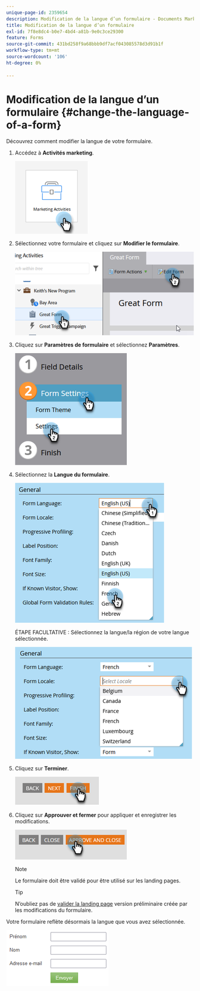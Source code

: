 ```yaml
---
unique-page-id: 2359654
description: Modification de la langue d’un formulaire - Documents Marketo - Documentation du produit
title: Modification de la langue d’un formulaire
exl-id: 7f8e8dc4-b0e7-4bd4-a81b-9e0c3ce29300
feature: Forms
source-git-commit: 431bd258f9a68bbb9df7acf043085578d3d91b1f
workflow-type: tm+mt
source-wordcount: '106'
ht-degree: 0%

---
```


# Modification de la langue d’un formulaire {#change-the-language-of-a-form}

Découvrez comment modifier la langue de votre formulaire.

1. Accédez à **Activités marketing**.

   ![](assets/change-the-language-of-a-form-1.png)

1. Sélectionnez votre formulaire et cliquez sur **Modifier le formulaire**.

   ![](assets/change-the-language-of-a-form-2.png)

1. Cliquez sur **Paramètres de formulaire** et sélectionnez **Paramètres**.

   ![](assets/change-the-language-of-a-form-3.png)

1. Sélectionnez la **Langue du formulaire**.

   ![](assets/change-the-language-of-a-form-4.png)

   ÉTAPE FACULTATIVE : Sélectionnez la langue/la région de votre langue sélectionnée.

   ![](assets/change-the-language-of-a-form-5.png)

1. Cliquez sur **Terminer**.

   ![](assets/change-the-language-of-a-form-6.png)

1. Cliquez sur **Approuver et fermer** pour appliquer et enregistrer les modifications.

   ![](assets/change-the-language-of-a-form-7.png)

   >[!NOTE]
   >
   >Le formulaire doit être validé pour être utilisé sur les landing pages.

   >[!TIP]
   >
   >N’oubliez pas de [valider la landing page](/help/marketo/product-docs/demand-generation/landing-pages/understanding-landing-pages/approve-unapprove-or-delete-a-landing-page.md) version préliminaire créée par les modifications du formulaire.

Votre formulaire reflète désormais la langue que vous avez sélectionnée.

![](assets/change-the-language-of-a-form-8.png)

